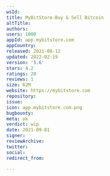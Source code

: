 ```yaml
---
wsId: 
title: MyBitStore-Buy & Sell Bitcoin
altTitle: 
authors: 
users: 1000
appId: app.mybitstore.com
appCountry: 
released: 2021-08-12
updated: 2022-02-19
version: '5.6'
stars: 4.2
ratings: 20
reviews: 1
size: 62M
website: https://mybitstore.com
repository: 
issue: 
icon: app.mybitstore.com.png
bugbounty: 
meta: ok
verdict: wip
date: 2021-09-01
signer: 
reviewArchive: 
twitter: 
social: 
redirect_from: 

---
```


